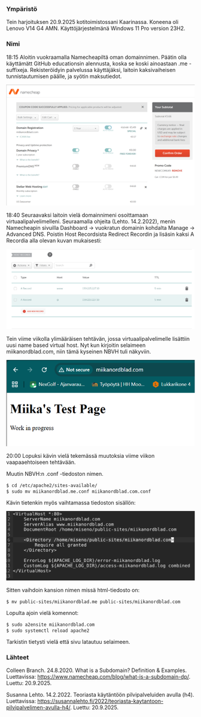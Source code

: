 ### Ympäristö
Tein harjoituksen 20.9.2025 kotitoimistossani Kaarinassa. Koneena oli Lenovo V14 G4 AMN. Käyttöjärjestelmänä Windows 11 Pro version 23H2.

### Nimi
18:15 Aloitin vuokraamalla Namecheapiltä oman domainnimen. Päätin olla käyttämätt GitHub educationsin alennusta, koska se koski ainoastaan .me -suffixeja. Rekisteröidyin palvelussa käyttäjäksi, laitoin kaksivaiheisen tunnistautumisen päälle, ja syötin maksutiedot.

![](images/h5/domainnimi.png)

18:40 Seuraavaksi laitoin vielä domainnimeni osoittamaan virtuaalipalvelimelleni. Seuraamalla ohjeita (Lehto. 14.2.2022), menin Namecheapin sivuilla Dashboard -> vuokratun domainin kohdalta Manage -> Advanced DNS. Poistin Host Recordsista Redirect Recordin ja lisäsin kaksi A Recordia alla olevan kuvan mukaisesti:

![](images/h5/osoittaminen.png)

Tein viime viikolla ylimääräisen tehtävän, jossa virtuaalipalvelimelle lisättiin uusi name based virtual host. Nyt kun kirjoitin selaimeen miikanordblad.com, niin tämä kyseinen NBVH tuli näkyviin.

![](images/h5/testi.png)

20:00 Lopuksi kävin vielä tekemässä muutoksia viime viikon vaapaaehtoiseen tehtävään.

Muutin NBVH:n .conf -tiedoston nimen.
````
$ cd /etc/apache2/sites-available/ 
$ sudo mv miikanordblad.me.conf miikanordblad.com.conf
````
Kävin tietenkin myös vaihtamassa tiedoston sisällön:

![](images/h5/conf.png)

Sitten vaihdoin kansion nimen missä html-tiedosto on:

```
$ mv public-sites/miikanordblad.me public-sites/miikanordblad.com
```
Lopulta ajoin vielä komennot:
```
$ sudo a2ensite miikanordblad.com
$ sudo systemctl reload apache2
```
Tarkistin tietysti vielä että sivu latautuu selaimeen.

### Lähteet
Colleen Branch. 24.8.2020. What is a Subdomain? Definition & Examples. Luettavissa: https://www.namecheap.com/blog/what-is-a-subdomain-dp/. Luettu: 20.9.2025.

Susanna Lehto. 14.2.2022. Teoriasta käytäntöön pilvipalveluiden avulla (h4). Luettavissa: https://susannalehto.fi/2022/teoriasta-kaytantoon-pilvipalvelimen-avulla-h4/. Luettu: 20.9.2025.